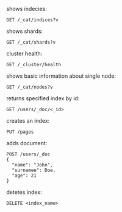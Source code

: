 shows indecies:
```
GET /_cat/indices?v
```
shows shards:
```
GET /_cat/shards?v
```
cluster health:
```
GET /_cluster/health
```
shows basic information about single node:
```
GET /_cat/nodes?v
```
returns specified index by id:
```
GET /users/_doc/<_id>
```
creates an index:
```
PUT /pages
```
adds document:
```
POST /users/_doc
{
  "name": "John",
  "surnamee": Doe,
  "age": 21
}
```
detetes index:
```
DELETE <index_name>
```

